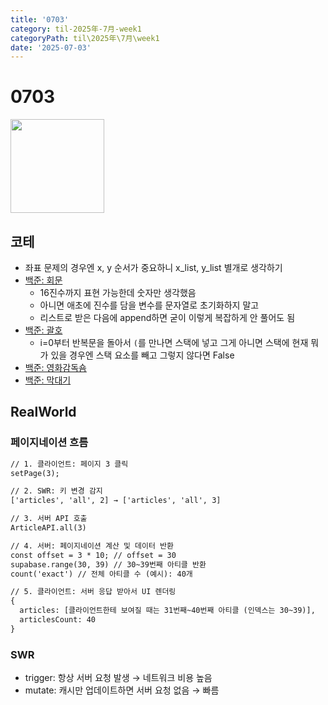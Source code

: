 ```yaml
---
title: '0703'
category: til-2025年-7月-week1
categoryPath: til\2025年\7月\week1
date: '2025-07-03'
---
```

# 0703  
<img src="https://i.pinimg.com/736x/a6/8c/00/a68c009f7f63d6a3cc5ddfeb3ad8bf9f.jpg" width="150">  

## 코테  
- 좌표 문제의 경우엔 x, y 순서가 중요하니 x_list, y_list 별개로 생각하기  
- [백준: 회문](https://www.acmicpc.net/problem/14561)  
	- 16진수까지 표현 가능한데 숫자만 생각했음  
	- 아니면 애초에 진수를 담을 변수를 문자열로 초기화하지 말고  
	- 리스트로 받은 다음에 append하면 굳이 이렇게 복잡하게 안 풀어도 됨  
- [백준: 괄호](https://www.acmicpc.net/problem/9012)
	- i=0부터 반복문을 돌아서 `(`를 만나면 스택에 넣고 그게 아니면 스택에 현재 뭐가 있을 경우엔 스택 요소를 빼고 그렇지 않다면 False  
- [백준: 영화감독숌](https://www.acmicpc.net/problem/1436)  
- [백준: 막대기](https://www.acmicpc.net/problem/17608)  

## RealWorld  
### 페이지네이션 흐름  
```txt  
// 1. 클라이언트: 페이지 3 클릭  
setPage(3);

// 2. SWR: 키 변경 감지  
['articles', 'all', 2] → ['articles', 'all', 3]

// 3. 서버 API 호출  
ArticleAPI.all(3)

// 4. 서버: 페이지네이션 계산 및 데이터 반환  
const offset = 3 * 10; // offset = 30  
supabase.range(30, 39) // 30~39번째 아티클 반환  
count('exact') // 전체 아티클 수 (예시): 40개

// 5. 클라이언트: 서버 응답 받아서 UI 렌더링  
{
  articles: [클라이언트한테 보여질 때는 31번째~40번째 아티클 (인덱스는 30~39)],  
  articlesCount: 40  
}
```  
### SWR  
- trigger: 항상 서버 요청 발생 → 네트워크 비용 높음  
- mutate: 캐시만 업데이트하면 서버 요청 없음 → 빠름
